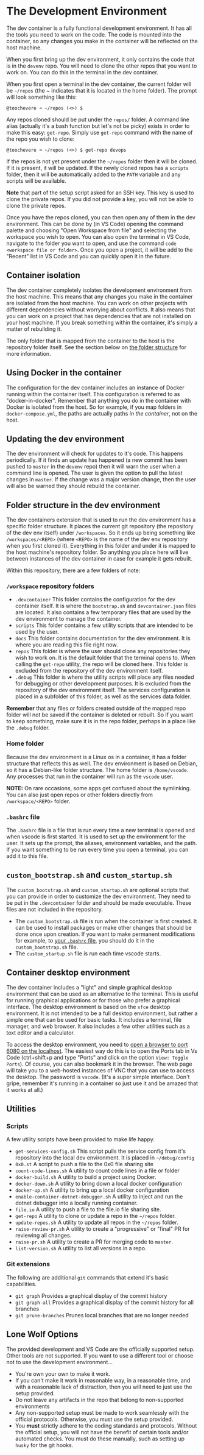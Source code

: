 # The Development Environment

The dev container is a fully functional development environment.  It has all the tools you need to work on the code.  The code is mounted into the container, so any changes you make in the container will be reflected on the host machine.  

When you first bring up the dev environment, it only contains the code that is in the `devenv` repo.  You will need to clone the other repos that you want to work on.  You can do this in the terminal in the dev container.  

When you first open a terminal in the dev container, the current folder will be `~/repos` (the ~ indicates that it is located in the home folder).  The prompt will look something like this: 

```
@toochevere ➜ ~/repos (<>) $
```

Any repos cloned should be put under the `repos/` folder.  A command line alias (actually it's a bash function but let's not be picky) exists in order to make this easy:  `get-repo`.  Simply use `get-repo` command with the name of the repo you wish to clone:

```
@toochevere ➜ ~/repos (<>) $ get-repo devops
```

If the repos is not yet present under the `~/repos` folder then it will be cloned.  If it is present, it will be updated.   If the newly cloned repos has a `scripts` folder, then it will be automatically added to the `PATH` variable and any scripts will be available.  

**Note** that part of the setup script asked for an SSH key.  This key is used to clone the private repos.  If you did not provide a key, you will not be able to clone the private repos. 

Once you have the repos cloned, you can then open any of them in the dev environment.  This can be done by (in VS Code) opening the command palette and choosing "Open Workspace from file" and selecting the workspace you wish to open.  You can also open the terminal in VS Code, navigate to the folder you want to open, and use the command `code <workspace file or folder>`.  Once you open a project, it will be add to the "Recent" list in VS Code and you can quickly open it in the future. 

## Container isolation

The dev container completely isolates the development environment from the host machine.  This means that any changes you make in the container are isolated from the host machine.  You can work on other projects with different dependencies without worrying about conflicts.  It also means that you can work on a project that has dependencies that are not installed on your host machine.  If you break something within the container, it's simply a matter of rebuilding it.  

The only folder that is mapped from the container to the host is the repository folder itself.  See the section below on [the folder structure](#folder-structure-in-the-dev-environment) for more information.

## Using Docker in the container

The configuration for the dev container includes an instance of Docker running within the container itself.  This configuration is referred to as "docker-in-docker".  Remember that anything you do in the container with Docker is isolated from the host.  So for example, if you map folders in `docker-compose.yml`, the paths are actually paths _in the container_, not on the host.

## Updating the dev environment

The dev environment will check for updates to it's code.  This happens periodically.  If it finds an update has happened (a new commit has been pushed to `master` in the `devenv` repo) then it will warn the user when a command line is opened.  The user is given the option to pull the latest changes in `master`.  If the change was a major version change, then the user will also be warned they should rebuild the container. 

## Folder structure in the dev environment

The dev containers extension that is used to run the dev environment has a specific folder structure.  It places the current git repository (the repository of the dev env itself) under `/workspaces`.  So it ends up being something like `/workspaces/<REPO>` (where `<REPO>` is the name of the dev env repository when you first cloned it).  Everything in this folder and under it is mapped to the host machine's repository folder.  So anything you place here will live between instances of the dev container in case for example it gets rebuilt.  

Within this repository, there are a few folders of note:

### `/workspace` repository folders

* `.devcontainer` This folder contains the configuration for the dev container itself.  It is where the `bootstrap.sh` and `devcontainer.json` files are located.  It also contains a few temporary files that are used by the dev environment to manage the container. 
* `scripts` This folder contains a few utility scripts that are intended to be used by the user.
* `docs` This folder contains documentation for the dev environment.  It is where you are reading this file right now.
* `repos` This folder is where the user should clone any repositories they wish to work on.  It is the default folder that the terminal opens to.  When calling the `get-repo` utility, the repo will be cloned here.  This folder is excluded from the repository of the dev environment itself.  
* `.debug` This folder is where the utility scripts will place any files needed for debugging or other development purposes.  It is excluded from the repository of the dev environment itself.  The services configuration is placed in a subfolder of this folder, as well as the services data folder. 

**Remember** that any files or folders created outside of the mapped repo folder will not be saved if the container is deleted or rebuilt.  So if you want to keep something, make sure it is in the repo folder, perhaps in a place like the `.debug` folder. 

### Home folder

Because the dev environment is a Linux os in a container, it has a folder structure that reflects this as well.  The dev environment is based on Debian, so it has a Debian-like folder structure.  The home folder is `/home/vscode`.  Any processes that run in the container will run as the `vscode` user. 

**NOTE:**  On rare occasions, some apps get confused about the symlinking.  You can also just open repos or other folders directly from `/workspace/<REPO>` folder.  

### `.bashrc` file

The `.bashrc` file is a file that is run every time a new terminal is opened and when vscode is first started.  It is used to set up the environment for the user.  It sets up the prompt, the aliases, environment variables, and the path.  If you want something to be run every time you open a terminal, you can add it to this file.  

## `custom_bootstrap.sh` and `custom_startup.sh`

The `custom_bootstrap.sh` and `custom_startup.sh` are optional scripts that you can provide in order to customize the dev environment.  They need to be put in the `.devcontainer` folder and should be made executable.  These files are not included in the repository.  

* The `custom_bootstrap.sh` file is run when the container is first created.  It can be used to install packages or make other changes that should be done once upon creation.  If you want to make permanent modifications for example, to [your `.bashrc` file](#bashrc-file), you should do it in the `custom_bootstrap.sh` file.
* The `custom_startup.sh` file is run each time vscode starts.

## Container desktop environment

The dev container includes a "light" and simple graphical desktop environment that can be used as an alternative to the terminal.  This is useful for running graphical applications or for those who prefer a graphical interface.  The desktop environment is based on the `xfce` desktop environment.  It is not intended to be a full desktop environment, but rather a simple one that can be used for basic tasks.  It includes a terminal, file manager, and web browser.  It also includes a few other utilities such as a text editor and a calculator. 

To access the desktop environment, you need to [open a browser to port 6080 on the localhost](http://localhost:6080).  The easiest way do this is to open the Ports tab in Vs Code (ctrl+shift+p and type "Ports" and click on the option `View: Toggle Ports`).  Of course, you can also bookmark it in the browser.  The web page will take you to a web-hosted instances of VNC that you can use to access the desktop.  The password is `vscode`.  (It's a super simple interface.  Don't gripe, remember it's running in a container so just use it and be amazed that it works at all.)

## Utilities

### Scripts 

A few utility scripts have been provided to make life happy.

* `get-services-config.sh` This script pulls the service config from it's repository into the local dev environment.  It is placed in `~/debug/config`
* `0x0.st` A script to push a file to the 0x0 file sharing site
* `count-code-lines.sh` A utility to count code lines in a file or folder
* `docker-build.sh` A utility to build a project using Docker.
* `docker-down.sh` A utility to bring down a local docker configuration
* `docker-up.sh` A utility to bring up a local docker configuration
* `enable-container-dotnet-debugger.sh` A utility to inject and run the dotnet debugger into a locally running container.
* `file.io` A utility to push a file to the file.io file sharing site.
* `get-repo` A utility to clone or update a repo in the `~/repos` folder.
* `update-repos.sh` A utility to update all repos in the `~/repos` folder.
* `raise-review-pr.sh` A utility to create a "progressive" or "final" PR for reviewing all changes. 
* `raise-pr.sh` A utility to create a PR for merging code to `master`.
* `list-version.sh` A utility to list all versions in a repo.

### Git extensions 

The following are additional `git` commands that extend it's basic capabilities. 

* `git graph` Provides a graphical display of the commit history
* `git graph-all` Provides a graphical display of the commit history for all branches
* `git prune-branches` Prunes local branches that are no longer needed

## Lone Wolf Options

The provided development and VS Code are the officially supported setup.  Other tools are not supported.  If you want to use a different tool or choose not to use the development environment...

* You're own your own to make it work.
* If you can't make it work in reasonable way, in a reasonable time, and with a reasonable lack of distraction, then you will need to just use the setup provided.
* Do not leave any artifacts in the repo that belong to non-supported environments
* Any non-supported setup must be made to work seamlessly with the official protocols.  Otherwise, you must use the setup provided. 
* You **must** strictly adhere to the coding standards and protocols.  Without the official setup, you will not have the benefit of certain tools and/or automated checks.  You must do these manually, such as setting up `husky` for the git hooks. 